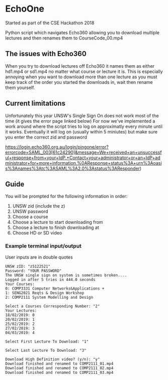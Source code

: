 # EchoOne
Started as part of the CSE Hackathon 2018

Python script which navigates Echo360 allowing you to download multiple lectures and then renames them to CourseCode\_00.mp4

## The issues with Echo360
When you try to download lectures off Echo360 it names them as either hd1.mp4 or sd1.mp4 no matter what course or lecture it is. This is especially annoying when you want to download more than one lecture as you must keep track of the order you started the downloads in, wait then rename them yourself.

## Current limitations
Unfortunately this year UNSW's Single Sign On does not work most of the time (it gives the error page linked below)
For now we've implemented a work around where the script tries to log on approximatly every minute until it works.
Eventually it will log on (usually within 5 miniutes) but make sure you enter the correct zid and password

https://login.echo360.org.au/login/pingone/error?errorcode=SAML_003[61c24290]&message=We+received+an+unsuccessful+response+from+your+IdP.+Contact+your+administrator+or+an+IdP+administrator+for+more+information.%0AResponse+status%3A+urn%3Aoasis%3Anames%3Atc%3ASAML%3A2.0%3Astatus%3AResponder)


## Guide
You will be prompted for the following information in order:
1. UNSW zid (include the z)
2. UNSW password
3. Choose a course
4. Choose a lecture to start downloading from
5. Choose a lecture to finish downloading at
6. Choose HD or SD video

### Example terminal input/output
User inputs are in double quotes


```
UNSW zID: "z5122521"
Password: "YOUR PASSWORD"
The UNSW single sign on system is sometimes broken....
Logged in after 5 tries in 444.0 seconds
Your Courses:
0: COMP3331 Computer Networks&Applications +
1: SENG2021 Reqts & Design Workshop
2: COMP2111 System Modelling and Design

Select a Courses Corresponding Number: "2"
Your Lectures:
18/02/2019: 0
20/02/2019: 1
25/02/2019: 2
27/02/2019: 3
04/03/2019: 4

Select First Lecture To Download: "1"

Select Last Lecture To Download: "3"

Download High Definition video? (y/n): "y"
Download finished and renamed to COMP2111_01.mp4
Download finished and renamed to COMP2111_02.mp4
Download finished and renamed to COMP2111_03.mp4
```
